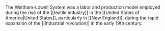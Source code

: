 The Waltham-Lowell System was  a labor and production model employed during the rise of the [[textile industry]] in the [[United States of America|United States]], particularly in [[New England]], during the rapid expansion of the [[industrial revolution]] in the early 19th century.